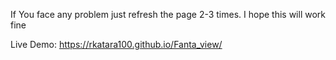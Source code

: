 If You face any problem just refresh the page 2-3 times.
I hope this will work fine

Live Demo:
 https://rkatara100.github.io/Fanta_view/

